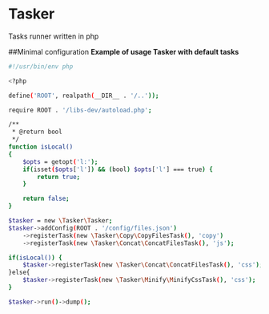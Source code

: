 Tasker
======

Tasks runner written in php

##Minimal configuration
**Example of usage Tasker with default tasks**
```sh
#!/usr/bin/env php

<?php

define('ROOT', realpath(__DIR__ . '/..'));

require ROOT . '/libs-dev/autoload.php';

/**
 * @return bool
 */
function isLocal()
{
	$opts = getopt('l:');
	if(isset($opts['l']) && (bool) $opts['l'] === true) {
		return true;
	}

	return false;
}

$tasker = new \Tasker\Tasker;
$tasker->addConfig(ROOT . '/config/files.json')
	->registerTask(new \Tasker\Copy\CopyFilesTask(), 'copy')
	->registerTask(new \Tasker\Concat\ConcatFilesTask(), 'js');

if(isLocal()) {
	$tasker->registerTask(new \Tasker\Concat\ConcatFilesTask(), 'css');
}else{
	$tasker->registerTask(new \Tasker\Minify\MinifyCssTask(), 'css');
}

$tasker->run()->dump();

```